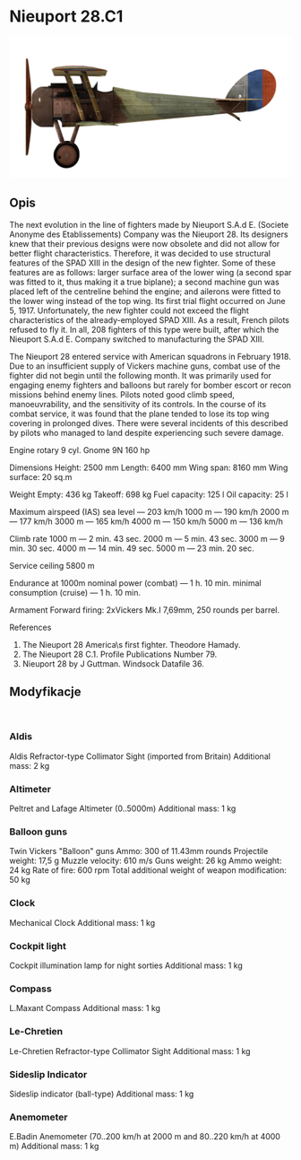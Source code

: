 ﻿# Nieuport 28.C1

![nieuport28](../images/nieuport28.png)

## Opis

The next evolution in the line of fighters made by Nieuport S.A.d E. (Societe Anonyme des Etablissements) Company was the Nieuport 28. Its designers knew that their previous designs were now obsolete and did not allow for better flight characteristics. Therefore, it was decided to use structural features of the SPAD XIII in the design of the new fighter. Some of these features are as follows: larger surface area of the lower wing (a second spar was fitted to it, thus making it a true biplane); a second machine gun was placed left of the centreline behind the engine; and ailerons were fitted to the lower wing instead of the top wing. Its first trial flight occurred on June 5, 1917. Unfortunately, the new fighter could not exceed the flight characteristics of the already-employed SPAD XIII. As a result, French pilots refused to fly it. In all, 208 fighters of this type were built, after which the Nieuport S.A.d E. Company switched to manufacturing the SPAD XIII.

The Nieuport 28 entered service with American squadrons in February 1918. Due to an insufficient supply of Vickers machine guns, combat use of the fighter did not begin until the following month. It was primarily used for engaging enemy fighters and balloons but rarely for bomber escort or recon missions behind enemy lines. Pilots noted good climb speed, manoeuvrability, and the sensitivity of its controls. In the course of its combat service, it was found that the plane tended to lose its top wing covering in prolonged dives. There were several incidents of this described by pilots who managed to land despite experiencing such severe damage.


Engine
rotary 9 cyl. Gnome 9N 160 hp

Dimensions
Height: 2500 mm
Length: 6400 mm
Wing span: 8160 mm
Wing surface: 20 sq.m

Weight
Empty: 436 kg
Takeoff: 698 kg
Fuel capacity: 125 l
Oil capacity: 25 l

Maximum airspeed (IAS)
sea level — 203 km/h
1000 m — 190 km/h
2000 m — 177 km/h
3000 m — 165 km/h
4000 m — 150 km/h
5000 m — 136 km/h

Climb rate
1000 m — 2 min. 43 sec.
2000 m — 5 min. 43 sec.
3000 m — 9 min. 30 sec.
4000 m — 14 min. 49 sec.
5000 m — 23 min. 20 sec.

Service ceiling 5800 m

Endurance at 1000m
nominal power (combat) — 1 h. 10 min.
minimal consumption (cruise) — 1 h. 10 min.

Armament
Forward firing: 2хVickers Mk.I 7,69mm, 250 rounds per barrel.

References
1) The Nieuport 28 America\s first fighter. Theodore Hamady.
2) The Nieuport 28 C.1. Profile Publications Number 79.
3) Nieuport 28 by J Guttman. Windsock Datafile 36.

## Modyfikacje
﻿

### Aldis

Aldis Refractor-type Collimator Sight (imported from Britain)
Additional mass: 2 kg
﻿

### Altimeter

Peltret and Lafage Altimeter (0..5000m)
Additional mass: 1 kg
﻿

### Balloon guns

Twin Vickers "Balloon" guns
Ammo: 300 of 11.43mm rounds
Projectile weight: 17,5 g
Muzzle velocity: 610 m/s
Guns weight: 26 kg
Ammo weight: 24 kg
Rate of fire: 600 rpm
Total additional weight of weapon modification: 50 kg
﻿

### Clock

Mechanical Clock
Additional mass: 1 kg
﻿

### Cockpit light

Cockpit illumination lamp for night sorties
Additional mass: 1 kg
﻿

### Compass

L.Maxant Compass
Additional mass: 1 kg
﻿

### Le-Chretien

Le-Chretien Refractor-type Collimator Sight
Additional mass: 1 kg
﻿

### Sideslip Indicator

Sideslip indicator (ball-type)
Additional mass: 1 kg
﻿

### Anemometer

E.Badin Anemometer (70..200 km/h at 2000 m and 80..220 km/h at 4000 m)
Additional mass: 1 kg

